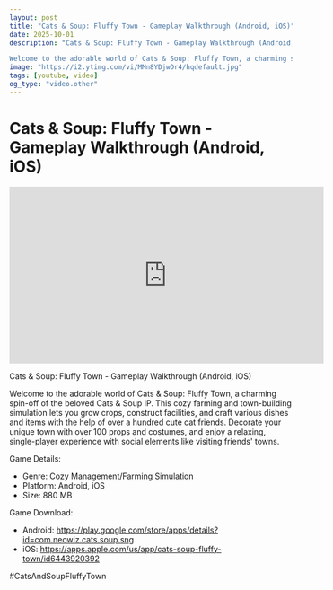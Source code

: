 ```yaml
---
layout: post
title: "Cats & Soup: Fluffy Town - Gameplay Walkthrough (Android, iOS)"
date: 2025-10-01
description: "Cats & Soup: Fluffy Town - Gameplay Walkthrough (Android, iOS)

Welcome to the adorable world of Cats & Soup: Fluffy Town, a charming spin-off of the be..."
image: "https://i2.ytimg.com/vi/MMn8YDjwDr4/hqdefault.jpg"
tags: [youtube, video]
og_type: "video.other"
---
```


<script type="application/ld+json">
{
  "@context": "http://schema.org",
  "@type": "VideoObject",
  "name": "Cats & Soup: Fluffy Town - Gameplay Walkthrough (Android, iOS)",
  "description": "Cats & Soup: Fluffy Town - Gameplay Walkthrough (Android, iOS)\n\nWelcome to the adorable world of Cats & Soup: Fluffy Town, a charming spin-off of the beloved Cats & Soup IP. This cozy farming and town-building simulation lets you grow crops, construct facilities, and craft various dishes and items with the help of over a hundred cute cat friends. Decorate your unique town with over 100 props and costumes, and enjoy a relaxing, single-player experience with social elements like visiting friends' towns.\n\nGame Details:\n\n- Genre: Cozy Management/Farming Simulation\n- Platform: Android, iOS\n- Size: 880 MB\n\nGame Download:\n\n- Android: https://play.google.com/store/apps/details?id=com.neowiz.cats.soup.sng\n- iOS: https://apps.apple.com/us/app/cats-soup-fluffy-town/id6443920392\n\n#CatsAndSoupFluffyTown",
  "thumbnailUrl": "https://i2.ytimg.com/vi/MMn8YDjwDr4/hqdefault.jpg",
  "uploadDate": "2025-10-01T23:58:47",
  "embedUrl": "https://www.youtube.com/embed/MMn8YDjwDr4",
  "publisher": {
    "@type": "Person",
    "name": "Celo Zaga"
  },
  "mainEntityOfPage": {
    "@type": "WebPage",
    "@id": "https://celozaga.github.io/2025/10/01/cats-&-soup:-fluffy-town---gameplay-walkthrough-(android,-ios)-MMn8YDjwDr4.html"
  },
  "duration": "PT0M0S"
}
</script>

<script type="application/ld+json">
{
  "@context": "http://schema.org",
  "@type": "BlogPosting",
  "headline": "Cats & Soup: Fluffy Town - Gameplay Walkthrough (Android, iOS)",
  "image": "https://i2.ytimg.com/vi/MMn8YDjwDr4/hqdefault.jpg",
  "publisher": {
    "@type": "Person",
    "name": "Celo Zaga"
  },
  "url": "https://celozaga.github.io/2025/10/01/cats-&-soup:-fluffy-town---gameplay-walkthrough-(android,-ios)-MMn8YDjwDr4.html",
  "datePublished": "2025-10-01T23:58:47",
  "dateCreated": "2025-10-01T23:58:47",
  "dateModified": "2025-10-01T23:58:47",
  "description": "Cats & Soup: Fluffy Town - Gameplay Walkthrough (Android, iOS)\n\nWelcome to the adorable world of Cats & Soup: Fluffy Town, a charming spin-off of the be...",
  "author": {
    "@type": "Person",
    "name": "Celo Zaga"
  },
  "mainEntityOfPage": {
    "@type": "WebPage",
    "@id": "https://celozaga.github.io/2025/10/01/cats-&-soup:-fluffy-town---gameplay-walkthrough-(android,-ios)-MMn8YDjwDr4.html"
  }
}
</script>

<h1 class="youtube-post-title">Cats & Soup: Fluffy Town - Gameplay Walkthrough (Android, iOS)</h1>

<iframe width="560" height="315" src="https://www.youtube.com/embed/MMn8YDjwDr4" class="youtube-post-embed" frameborder="0" allowfullscreen></iframe>

<p class="youtube-post-description">Cats & Soup: Fluffy Town - Gameplay Walkthrough (Android, iOS)

Welcome to the adorable world of Cats & Soup: Fluffy Town, a charming spin-off of the beloved Cats & Soup IP. This cozy farming and town-building simulation lets you grow crops, construct facilities, and craft various dishes and items with the help of over a hundred cute cat friends. Decorate your unique town with over 100 props and costumes, and enjoy a relaxing, single-player experience with social elements like visiting friends' towns.

Game Details:

- Genre: Cozy Management/Farming Simulation
- Platform: Android, iOS
- Size: 880 MB

Game Download:

- Android: https://play.google.com/store/apps/details?id=com.neowiz.cats.soup.sng
- iOS: https://apps.apple.com/us/app/cats-soup-fluffy-town/id6443920392

#CatsAndSoupFluffyTown</p>
